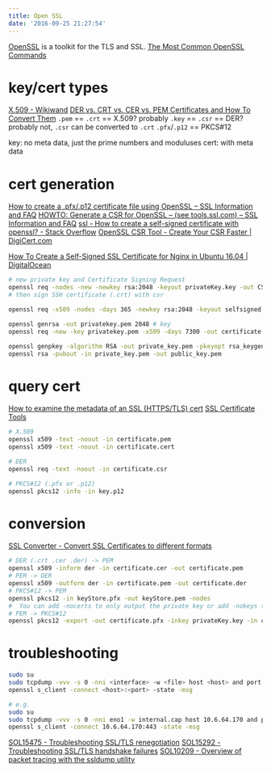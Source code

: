 ```yaml
---
title: Open SSL
date: '2016-09-25 21:27:54'
---
```


[OpenSSL][@01] is a toolkit for the TLS and SSL. [The Most Common OpenSSL Commands][@02] <!-- more -->

# key/cert types

[X.509 - Wikiwand][@03] [DER vs. CRT vs. CER vs. PEM Certificates and How To Convert Them][@04] `.pem` == `.crt` == X.509? probably `.key` == `.csr` == DER? probably not, `.csr` can be converted to `.crt` `.pfx`/`.p12` == PKCS#12

key: no meta data, just the prime numbers and moduluses cert: with meta data

# cert generation

[How to create a .pfx/.p12 certificate file using OpenSSL – SSL Information and FAQ][@05] [HOWTO: Generate a CSR for OpenSSL – (see tools.ssl.com) – SSL Information and FAQ][@06] [ssl - How to create a self-signed certificate with openssl? - Stack Overflow][@07] [OpenSSL CSR Tool - Create Your CSR Faster | DigiCert.com][@08]

[How To Create a Self-Signed SSL Certificate for Nginx in Ubuntu 16.04 | DigitalOcean][@09]

```sh
# new private key and Certificate Signing Request
openssl req -nodes -new -newkey rsa:2048 -keyout privateKey.key -out CSR.csr
# then sign SSH certificate (.crt) with csr

openssl req -x509 -nodes -days 365 -newkey rsa:2048 -keyout selfsigned.key -out selfsigned.crt

openssl genrsa -out privatekey.pem 2048 # key
openssl req -new -key privatekey.pem -x509 -days 7300 -out certificate.pem

openssl genpkey -algorithm RSA -out private_key.pem -pkeyopt rsa_keygen_bits:2048
openssl rsa -pubout -in private_key.pem -out public_key.pem
```

# query cert

[How to examine the metadata of an SSL (HTTPS/TLS) cert][@10] [SSL Certificate Tools][@11]

```sh
# X.509
openssl x509 -text -noout -in certificate.pem
openssl x509 -text -noout -in certificate.cert

# DER
openssl req -text -noout -in certificate.csr

# PKCS#12 (.pfx or .p12)
openssl pkcs12 -info -in key.p12
```

# conversion

[SSL Converter - Convert SSL Certificates to different formats][@12]

```sh
# DER (.crt .cer .der) -> PEM
openssl x509 -inform der -in certificate.cer -out certificate.pem
# PEM -> DER
openssl x509 -outform der -in certificate.pem -out certificate.der
# PKCS#12 -> PEM
openssl pkcs12 -in keyStore.pfx -out keyStore.pem -nodes
#  You can add -nocerts to only output the private key or add -nokeys to only output the certificates.
# PEM -> PKCS#12
openssl pkcs12 -export -out certificate.pfx -inkey privateKey.key -in certificate.crt -certfile CACert.crt
```

# troubleshooting

```sh
sudo su
sudo tcpdump -vvv -s 0 -nni <interface> -w <file> host <host> and port <port> &
openssl s_client -connect <host>:<port> -state -msg

# e.g.
sudo su
sudo tcpdump -vvv -s 0 -nni eno1 -w internal.cap host 10.6.64.170 and port 443 &
openssl s_client -connect 10.6.64.170:443 -state -msg
```

[SOL15475 - Troubleshooting SSL/TLS renegotiation][@13] [SOL15292 - Troubleshooting SSL/TLS handshake failures][@14] [SOL10209 - Overview of packet tracing with the ssldump utility][@15]

<!-- reference links -->

[@01]: https://www.openssl.org/
[@02]: https://www.sslshopper.com/article-most-common-openssl-commands.html
[@03]: https://www.wikiwand.com/en/X.509
[@04]: http://info.ssl.com/article.aspx?id=12149
[@05]: https://info.ssl.com/how-to-create-a-pfx-p12-certificate-file-using-openssl/
[@06]: https://info.ssl.com/howto-generate-a-csr-for-openssl-see-tools-ssl-com/
[@07]: http://stackoverflow.com/questions/10175812/how-to-create-a-self-signed-certificate-with-openssl
[@08]: https://www.digicert.com/easy-csr/openssl.htm
[@09]: https://www.digitalocean.com/community/tutorials/how-to-create-a-self-signed-ssl-certificate-for-nginx-in-ubuntu-16-04
[@10]: https://coolaj86.com/articles/how-to-examine-an-ssl-https-tls-cert/
[@11]: https://www.sslshopper.com/ssl-certificate-tools.html
[@12]: https://www.sslshopper.com/ssl-converter.html
[@13]: https://support.f5.com/kb/en-us/solutions/public/15000/400/sol15475.html
[@14]: https://support.f5.com/kb/en-us/solutions/public/15000/200/sol15292.html
[@15]: https://support.f5.com/kb/en-us/solutions/public/10000/200/sol10209.html
